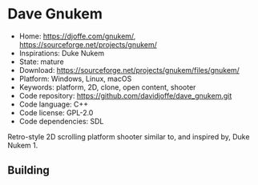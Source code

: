 # Dave Gnukem

- Home: https://djoffe.com/gnukem/, https://sourceforge.net/projects/gnukem/
- Inspirations: Duke Nukem
- State: mature
- Download: https://sourceforge.net/projects/gnukem/files/gnukem/
- Platform: Windows, Linux, macOS
- Keywords: platform, 2D, clone, open content, shooter
- Code repository: https://github.com/davidjoffe/dave_gnukem.git
- Code language: C++
- Code license: GPL-2.0
- Code dependencies: SDL

Retro-style 2D scrolling platform shooter similar to, and inspired by, Duke Nukem 1.

## Building

